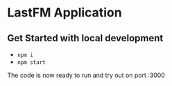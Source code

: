 # LastFM Application

## Get Started with local development

- `npm i`
- `npm start`

The code is now ready to run and try out on port :3000
